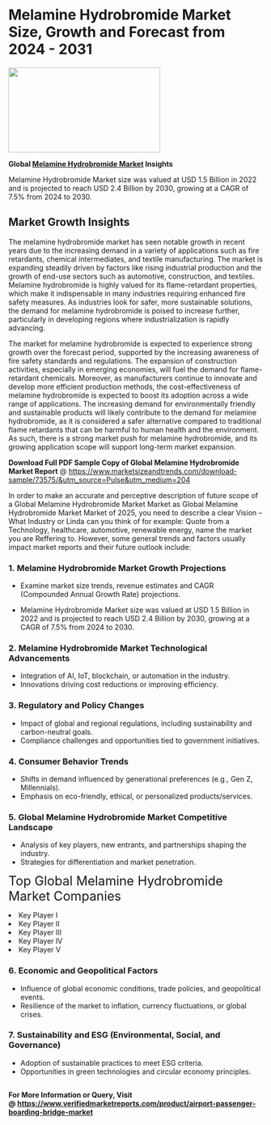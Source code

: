 <H1>Melamine Hydrobromide Market Size, Growth and Forecast from 2024 - 2031</H1><img class="aligncenter size-medium wp-image-584254" src="https://thirdeyenews.in/wp-content/uploads/2024/09/Global-Market-Research-300x168.jpeg" alt="" width="300" height="168" /><p><strong>Global&nbsp;<a href="https://www.marketsizeandtrends.com/download-sample/73575/&amp;utm_source=Pulse&amp;utm_medium=204">Melamine Hydrobromide Market</a> Insights</strong></p><p>Melamine Hydrobromide Market size was valued at USD 1.5 Billion in 2022 and is projected to reach USD 2.4 Billion by 2030, growing at a CAGR of 7.5% from 2024 to 2030.</p><p><h2>Market Growth Insights</h2> <p>The melamine hydrobromide market has seen notable growth in recent years due to the increasing demand in a variety of applications such as fire retardants, chemical intermediates, and textile manufacturing. The market is expanding steadily driven by factors like rising industrial production and the growth of end-use sectors such as automotive, construction, and textiles. Melamine hydrobromide is highly valued for its flame-retardant properties, which make it indispensable in many industries requiring enhanced fire safety measures. As industries look for safer, more sustainable solutions, the demand for melamine hydrobromide is poised to increase further, particularly in developing regions where industrialization is rapidly advancing. </p> <p>The market for melamine hydrobromide is expected to experience strong growth over the forecast period, supported by the increasing awareness of fire safety standards and regulations. The expansion of construction activities, especially in emerging economies, will fuel the demand for flame-retardant chemicals. Moreover, as manufacturers continue to innovate and develop more efficient production methods, the cost-effectiveness of melamine hydrobromide is expected to boost its adoption across a wide range of applications. The increasing demand for environmentally friendly and sustainable products will likely contribute to the demand for melamine hydrobromide, as it is considered a safer alternative compared to traditional flame retardants that can be harmful to human health and the environment. As such, there is a strong market push for melamine hydrobromide, and its growing application scope will support long-term market expansion. </p><p><span class=""><strong>Download Full PDF Sample Copy of Global Melamine Hydrobromide Market Report</strong> @ <a href="https://www.marketsizeandtrends.com/download-sample/73575/&amp;utm_source=Pulse&amp;utm_medium=204" target="_blank">https://www.marketsizeandtrends.com/download-sample/73575/&amp;utm_source=Pulse&amp;utm_medium=204</a></span></p><p>In order to make an accurate and perceptive description of future scope of a Global&nbsp;Melamine Hydrobromide Market Market as Global&nbsp;Melamine Hydrobromide Market Market of 2025, you need to describe a clear Vision &ndash; What Industry or Linda can you think of for example: Quote from a Technology, healthcare, automotive, renewable energy, name the market you are Reffering to. However, some general trends and factors usually impact market reports and their future outlook include:</p><h3>1.&nbsp;<strong>Melamine Hydrobromide Market Growth Projections</strong></h3><ul><li>Examine market size trends, revenue estimates and CAGR (Compounded Annual Growth Rate) projections.</li><li><p>Melamine Hydrobromide Market size was valued at USD 1.5 Billion in 2022 and is projected to reach USD 2.4 Billion by 2030, growing at a CAGR of 7.5% from 2024 to 2030.</p></li></ul><h3>2.&nbsp;<strong>Melamine Hydrobromide Market Technological Advancements</strong></h3><ul><li>Integration of AI, IoT, blockchain, or automation in the industry.</li><li>Innovations driving cost reductions or improving efficiency.</li></ul><h3>3.&nbsp;<strong>Regulatory and Policy Changes</strong></h3><ul><li>Impact of global and regional regulations, including sustainability and carbon-neutral goals.</li><li>Compliance challenges and opportunities tied to government initiatives.</li></ul><h3>4.&nbsp;<strong>Consumer Behavior Trends</strong></h3><ul><li>Shifts in demand influenced by generational preferences (e.g., Gen Z, Millennials).</li><li>Emphasis on eco-friendly, ethical, or personalized products/services.</li></ul><h3>5.&nbsp;<strong>Global Melamine Hydrobromide Market Competitive Landscape</strong></h3><ul><li>Analysis of key players, new entrants, and partnerships shaping the industry.</li><li>Strategies for differentiation and market penetration.</li></ul><p data-pm-slice="1 1 []"><span style="color: inherit; font-family: inherit; font-size: 25px;">Top Global Melamine Hydrobromide Market Companies</span></p><div class="" data-test-id=""><p><li>Key Player I</li><li> Key Player II</li><li> Key Player III</li><li> Key Player IV</li><li> Key Player V</li></p></div><h3>6.&nbsp;<strong>Economic and Geopolitical Factors</strong></h3><ul><li>Influence of global economic conditions, trade policies, and geopolitical events.</li><li>Resilience of the market to inflation, currency fluctuations, or global crises.</li></ul><h3>7.&nbsp;<strong>Sustainability and ESG (Environmental, Social, and Governance)</strong></h3><ul><li>Adoption of sustainable practices to meet ESG criteria.</li><li>Opportunities in green technologies and circular economy principles.</li></ul><h2><strong style="font-size: 14px;">For More Information or Query, Visit @&nbsp;</strong><a style="background-color: #ffffff; font-size: 14px;" href="https://www.marketsizeandtrends.com/report/melamine-hydrobromide-market/" target="_blank">https://www.verifiedmarketreports.com/product/airport-passenger-boarding-bridge-market</a></h2>
